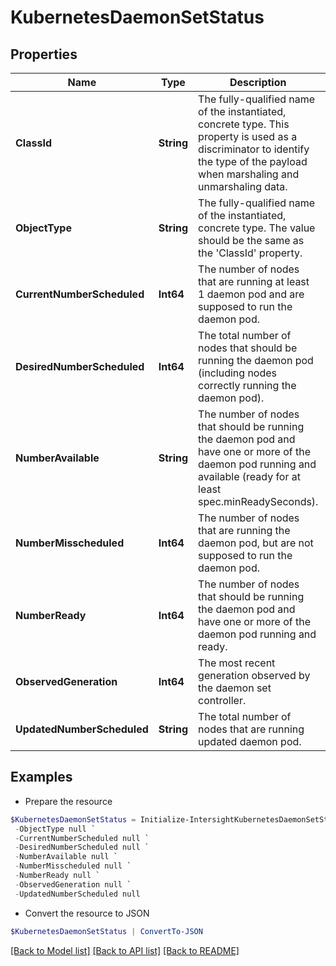 # KubernetesDaemonSetStatus
## Properties

Name | Type | Description | Notes
------------ | ------------- | ------------- | -------------
**ClassId** | **String** | The fully-qualified name of the instantiated, concrete type. This property is used as a discriminator to identify the type of the payload when marshaling and unmarshaling data. | [default to "kubernetes.DaemonSetStatus"]
**ObjectType** | **String** | The fully-qualified name of the instantiated, concrete type. The value should be the same as the &#39;ClassId&#39; property. | [default to "kubernetes.DaemonSetStatus"]
**CurrentNumberScheduled** | **Int64** | The number of nodes that are running at least 1 daemon pod and are supposed to run the daemon pod. | [optional] 
**DesiredNumberScheduled** | **Int64** | The total number of nodes that should be running the daemon pod (including nodes correctly running the daemon pod). | [optional] 
**NumberAvailable** | **String** | The number of nodes that should be running the daemon pod and have one or more of the daemon pod running and available (ready for at least spec.minReadySeconds). | [optional] 
**NumberMisscheduled** | **Int64** | The number of nodes that are running the daemon pod, but are not supposed to run the daemon pod. | [optional] 
**NumberReady** | **Int64** | The number of nodes that should be running the daemon pod and have one or more of the daemon pod running and ready. | [optional] 
**ObservedGeneration** | **Int64** | The most recent generation observed by the daemon set controller. | [optional] 
**UpdatedNumberScheduled** | **String** | The total number of nodes that are running updated daemon pod. | [optional] 

## Examples

- Prepare the resource
```powershell
$KubernetesDaemonSetStatus = Initialize-IntersightKubernetesDaemonSetStatus  -ClassId null `
 -ObjectType null `
 -CurrentNumberScheduled null `
 -DesiredNumberScheduled null `
 -NumberAvailable null `
 -NumberMisscheduled null `
 -NumberReady null `
 -ObservedGeneration null `
 -UpdatedNumberScheduled null
```

- Convert the resource to JSON
```powershell
$KubernetesDaemonSetStatus | ConvertTo-JSON
```

[[Back to Model list]](../README.md#documentation-for-models) [[Back to API list]](../README.md#documentation-for-api-endpoints) [[Back to README]](../README.md)

